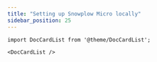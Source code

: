 ```yaml
---
title: "Setting up Snowplow Micro locally"
sidebar_position: 25
---
```


```mdx-code-block
import DocCardList from '@theme/DocCardList';

<DocCardList />
```
